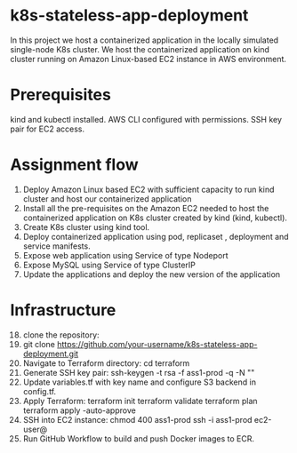 # k8s-stateless-app-deployment
In this project we host a containerized application in the locally simulated single-node K8s cluster. We host the containerized application on kind cluster running on Amazon Linux-based EC2 instance in AWS environment. 
# Prerequisites
kind and kubectl installed.
AWS CLI configured with permissions.
SSH key pair for EC2 access.
# Assignment flow
1.	Deploy Amazon Linux based EC2 with sufficient capacity to run kind cluster and host our containerized application
2.	Install all the pre-requisites on the Amazon EC2 needed to host the containerized application on K8s cluster created by kind (kind, kubectl).
3.	Create K8s cluster using kind tool.
4.	Deploy containerized application using pod, replicaset , deployment and service manifests.
5.	Expose web application using Service of type Nodeport
6.	Expose MySQL using Service of type ClusterIP
7.	Update the applications and deploy the new version of the application
# Infrastructure 
18. clone the repository:
19. git clone https://github.com/your-username/k8s-stateless-app-deployment.git
20. Navigate to Terraform directory: cd terraform
21. Generate SSH key pair: ssh-keygen -t rsa -f ass1-prod -q -N ""
22. Update variables.tf with key name and configure S3 backend in config.tf.
23. Apply Terraform: terraform init terraform validate terraform plan terraform apply -auto-approve
24. SSH into EC2 instance: chmod 400 ass1-prod ssh -i ass1-prod ec2-user@
25. Run GitHub Workflow to build and push Docker images to ECR.
